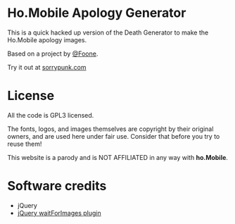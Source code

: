 Ho.Mobile Apology Generator
=============================


This is a quick hacked up version of the Death Generator to make the
Ho.Mobile apology images.

Based on a project by [@Foone](https://twitter.com/Foone).  

Try it out at [sorrypunk.com](http://sorrypunk.com)

License
=============================
All the code is GPL3 licensed.

The fonts, logos, and images themselves are copyright by their original owners, and are used here under fair use.
Consider that before you try to reuse them!

This website is a parody and is NOT AFFILIATED in any way with **ho.Mobile**. 

Software credits
=============================
* jQuery
* [jQuery waitForImages plugin](https://github.com/alexanderdickson/waitForImages)
